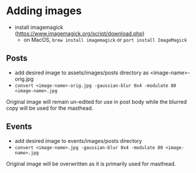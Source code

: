 # Adding images
* install imagemagick (https://www.imagemagick.org/script/download.php)
  * on MacOS, `brew install imagemagick` or `port install ImageMagick`

## Posts
* add desired image to assets/images/posts directory as \<image-name\>-orig.jpg
* `convert <image-name>-orig.jpg -gaussian-blur 0x4 -modulate 80 <image-name>.jpg`

Original image will remain un-edited for use in post body while the blurred copy
will be used for the masthead.

## Events
* add desired image to events/images/posts directory
* `convert <image-name>.jpg -gaussian-blur 0x4 -modulate 80 <image-name>.jpg`

Original image will be overwritten as it is primarily used for masthead.

